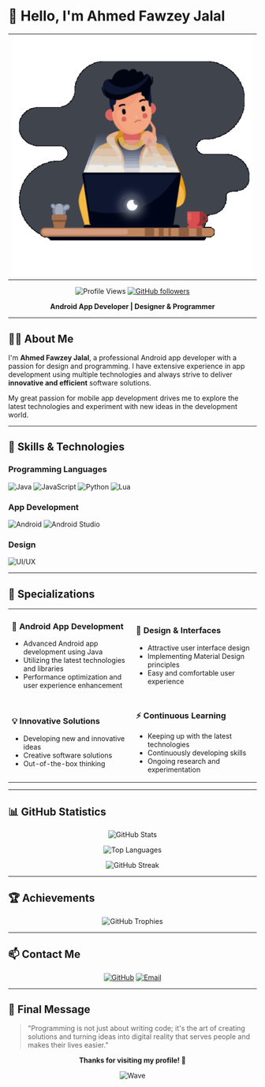    # 👋 Hello, I'm Ahmed Fawzey Jalal
<table style="width:100%">
  <tr>
    <td><img src="preview/ggg.gif"/></th>
 
  </tr>
</table>
<div align="center">
  
![Profile Views](https://komarev.com/ghpvc/?username=AhmedFawezy&color=blueviolet&style=flat-square)
[![GitHub followers](https://img.shields.io/github/followers/AhmedFawezy?style=social)](https://github.com/AhmedFawezy)

**Android App Developer | Designer & Programmer**

</div>

---

## 👨‍💻 About Me

I'm **Ahmed Fawzey Jalal**, a professional Android app developer with a passion for design and programming. I have extensive experience in app development using multiple technologies and always strive to deliver **innovative and efficient** software solutions.

My great passion for mobile app development drives me to explore the latest technologies and experiment with new ideas in the development world.

---

## 🚀 Skills & Technologies

### Programming Languages
![Java](https://img.shields.io/badge/Java-ED8B00?style=for-the-badge&logo=java&logoColor=white)
![JavaScript](https://img.shields.io/badge/JavaScript-F7DF1E?style=for-the-badge&logo=javascript&logoColor=black)
![Python](https://img.shields.io/badge/Python-3776AB?style=for-the-badge&logo=python&logoColor=white)
![Lua](https://img.shields.io/badge/Lua-2C2D72?style=for-the-badge&logo=lua&logoColor=white)

### App Development
![Android](https://img.shields.io/badge/Android-3DDC84?style=for-the-badge&logo=android&logoColor=white)
![Android Studio](https://img.shields.io/badge/Android%20Studio-3DDC84?style=for-the-badge&logo=android-studio&logoColor=white)

### Design
![UI/UX](https://img.shields.io/badge/UI%2FUX-FF6B6B?style=for-the-badge&logo=figma&logoColor=white)

---

## 🎯 Specializations

<table>
<tr>
<td width="50%">

### 📱 Android App Development
- Advanced Android app development using Java
- Utilizing the latest technologies and libraries
- Performance optimization and user experience enhancement

</td>
<td width="50%">

### 🎨 Design & Interfaces
- Attractive user interface design
- Implementing Material Design principles
- Easy and comfortable user experience

</td>
</tr>
<tr>
<td width="50%">

### 💡 Innovative Solutions
- Developing new and innovative ideas
- Creative software solutions
- Out-of-the-box thinking

</td>
<td width="50%">

### ⚡ Continuous Learning
- Keeping up with the latest technologies
- Continuously developing skills
- Ongoing research and experimentation

</td>
</tr>
</table>

---

## 📊 GitHub Statistics

<div align="center">
  
![GitHub Stats](https://github-readme-stats.vercel.app/api?username=AhmedFawezy&show_icons=true&theme=tokyonight&hide_border=true)

![Top Languages](https://github-readme-stats.vercel.app/api/top-langs/?username=AhmedFawezy&layout=compact&theme=tokyonight&hide_border=true)

![GitHub Streak](https://github-readme-streak-stats.herokuapp.com/?user=AhmedFawezy&theme=tokyonight&hide_border=true)

</div>

---

## 🏆 Achievements

<div align="center">
  
![GitHub Trophies](https://github-profile-trophy.vercel.app/?username=AhmedFawezy&theme=tokyonight&no-frame=true&margin-w=15&margin-h=15)

</div>

---

## 📫 Contact Me

<div align="center">

[![GitHub](https://img.shields.io/badge/GitHub-100000?style=for-the-badge&logo=github&logoColor=white)](https://github.com/AhmedFawezy)
[![Email](https://img.shields.io/badge/Email-D14836?style=for-the-badge&logo=gmail&logoColor=white)](mailto:your-email@example.com)

</div>

---

## 🌟 Final Message

> "Programming is not just about writing code; it's the art of creating solutions and turning ideas into digital reality that serves people and makes their lives easier."

<div align="center">

**Thanks for visiting my profile! 🚀**

![Wave](https://raw.githubusercontent.com/mayhemantt/mayhemantt/Update/svg/Bottom.svg)

</div>
